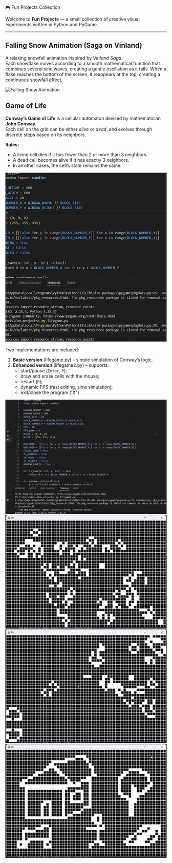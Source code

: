 🎮 Fun Projects Collection


Welcome to **Fun Projects** — a small collection of creative visual experiments written in Python and PyGame.  

---

## Falling Snow Animation (Saga on Vinland)

A relaxing snowfall animation inspired by *Vinland Saga*.  
Each snowflake moves according to a smooth mathematical function that combines several sine waves, creating a gentle oscillation as it falls.
When a flake reaches the bottom of the screen, it reappears at the top, creating a continuous snowfall effect.

![Falling Snow Animation](https://github.com/Mukhammedali22/fun-projects/blob/main/videos/Falling%20snow%20Saga%20on%20Vinland%20gif.gif)



## Game of Life

**Conway’s Game of Life** is a cellular automaton devised by mathematician **John Conway**.  
Each cell on the grid can be either *alive* or *dead*, and evolves through discrete steps based on its neighbors.

**Rules:**
- A living cell dies if it has fewer than 2 or more than 3 neighbors.  
- A dead cell becomes alive if it has exactly 3 neighbors.  
- In all other cases, the cell’s state remains the same.

![Game of life](https://github.com/Mukhammedali22/fun-projects/blob/main/videos/Lifegame%20gif.gif)

Two implementations are included:

1. **Basic version** (lifegame.py) – simple simulation of Conway’s logic.  
2. **Enhanced version** (lifegame2.py) – supports:
   - start/pause (`Enter`, `P`);
   - draw and erase cells with the mouse;
   - restart (`R`);
   - dynamic FPS (fast editing, slow simulation);
   - exit/close the program ('X")

![Game of life 2](https://github.com/Mukhammedali22/fun-projects/blob/main/videos/Lifegame%202.1%20gif.gif)
![Game of life 2](https://github.com/Mukhammedali22/fun-projects/blob/main/videos/Lifegame%202.2%20gif.gif)
![Game of life 2](https://github.com/Mukhammedali22/fun-projects/blob/main/videos/Lifegame%202.3%20gif.gif)
![Game of life 2](https://github.com/Mukhammedali22/fun-projects/blob/main/videos/Lifegame%202.4%20gif.gif)
